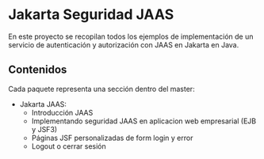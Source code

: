 # Jakarta Seguridad JAAS

En este proyecto se recopilan todos los ejemplos de implementación de un servicio de autenticación y autorización con JAAS en Jakarta en Java.

## Contenidos

Cada paquete representa una sección dentro del master:

- Jakarta JAAS:
  - Introducción JAAS
  - Implementando seguridad JAAS en aplicacion web empresarial (EJB y JSF3)
  - Páginas JSF personalizadas de form login y error
  - Logout o cerrar sesión